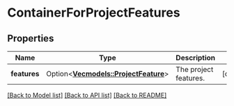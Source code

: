 # ContainerForProjectFeatures

## Properties

Name | Type | Description | Notes
------------ | ------------- | ------------- | -------------
**features** | Option<[**Vec<models::ProjectFeature>**](ProjectFeature.md)> | The project features. | [optional]

[[Back to Model list]](../README.md#documentation-for-models) [[Back to API list]](../README.md#documentation-for-api-endpoints) [[Back to README]](../README.md)



